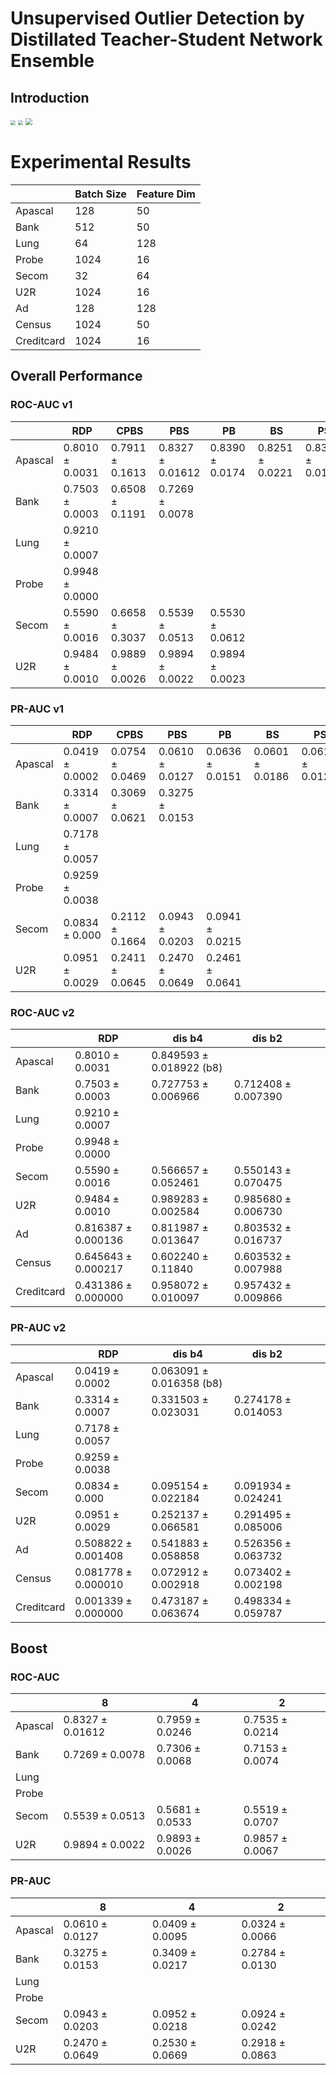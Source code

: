 #  Unsupervised Outlier Detection by Distillated Teacher-Student Network Ensemble

## Introduction

<img src="https://i.loli.net/2020/07/20/3G7DNKjwfQkiIz4.png" style="zoom: 50%;" />

<img src="https://i.loli.net/2020/07/20/8Ie2Q3mpdPHtrYF.png" style="zoom:50%;" />

<img src="https://i.loli.net/2020/07/20/OEcQSvZmfBz1ACt.png" style="zoom: 67%;" />

# Experimental Results

|            | Batch Size | Feature Dim |
| ---------- | ---------- | ----------- |
| Apascal    | 128        | 50          |
| Bank       | 512        | 50          |
| Lung       | 64         | 128         |
| Probe      | 1024       | 16          |
| Secom      | 32         | 64          |
| U2R        | 1024       | 16          |
| Ad         | 128        | 128         |
| Census     | 1024       | 50          |
| Creditcard | 1024       | 16          |

## Overall Performance

### ROC-AUC v1

|         | RDP                 | CPBS               | PBS                  | PB                 | BS                 | PS                 | P                  | B                  |
| ------- | ------------------- | ------------------ | -------------------- | ------------------ | ------------------ | ------------------ | ------------------ | ------------------ |
| Apascal | $0.8010 \pm 0.0031$ | $0.7911\pm0.1613$  | $0.8327 \pm 0.01612$ | $0.8390\pm 0.0174$ | $0.8251\pm 0.0221$ | $0.8327\pm 0.0161$ | $0.7217\pm 0.0144$ | $0.8303\pm 0.0226$ |
| Bank    | $0.7503\pm 0.0003$  | $0.6508\pm 0.1191$ | $0.7269\pm 0.0078$   |                    |                    |                    |                    |                    |
| Lung    | $0.9210\pm0.0007$   |                    |                      |                    |                    |                    |                    |                    |
| Probe   | $0.9948\pm0.0000$   |                    |                      |                    |                    |                    |                    |                    |
| Secom   | $0.5590\pm 0.0016$  | $0.6658\pm 0.3037$ | $0.5539\pm 0.0513$   | $0.5530\pm0.0612$  |                    |                    |                    |                    |
| U2R     | $0.9484\pm 0.0010$  | $0.9889\pm0.0026$  | $0.9894\pm 0.0022$   | $0.9894\pm0.0023$  |                    |                    |                    |                    |

### PR-AUC v1

|         | RDP                | CPBS               | PBS                 | PB                 | BS                 | PS                | P                  | B                  |
| ------- | ------------------ | ------------------ | ------------------- | ------------------ | ------------------ | ----------------- | ------------------ | ------------------ |
| Apascal | $0.0419\pm 0.0002$ | $0.0754\pm0.0469$  | $0.0610 \pm 0.0127$ | $0.0636\pm 0.0151$ | $0.0601\pm 0.0186$ | $0.0610\pm0.0127$ | $0.0274\pm 0.0042$ | $0.0600\pm 0.0182$ |
| Bank    | $0.3314\pm 0.0007$ | $0.3069\pm 0.0621$ | $0.3275\pm0.0153$   |                    |                    |                   |                    |                    |
| Lung    | $0.7178\pm 0.0057$ |                    |                     |                    |                    |                   |                    |                    |
| Probe   | $0.9259\pm 0.0038$ |                    |                     |                    |                    |                   |                    |                    |
| Secom   | $0.0834\pm 0.000$  | $0.2112\pm 0.1664$ | $0.0943\pm 0.0203$  | $0.0941\pm0.0215$  |                    |                   |                    |                    |
| U2R     | $0.0951\pm0.0029$  | $0.2411\pm 0.0645$ | $0.2470\pm 0.0649$  | $0.2461\pm0.0641$  |                    |                   |                    |                    |

### ROC-AUC v2

|            | RDP                   | dis b4                     | dis b2                 |      |      |
| ---------- | --------------------- | -------------------------- | ---------------------- | ---- | ---- |
| Apascal    | $0.8010 \pm 0.0031$   | $0.849593\pm0.018922$ (b8) |                        |      |      |
| Bank       | $0.7503\pm 0.0003$    | $0.727753\pm0.006966$      | $0.712408\pm 0.007390$ |      |      |
| Lung       | $0.9210\pm0.0007$     |                            |                        |      |      |
| Probe      | $0.9948\pm0.0000$     |                            |                        |      |      |
| Secom      | $0.5590\pm 0.0016$    | $0.566657\pm0.052461$      | $0.550143\pm0.070475$  |      |      |
| U2R        | $0.9484\pm 0.0010$    | $0.989283\pm 0.002584$     | $0.985680\pm 0.006730$ |      |      |
| Ad         | $0.816387\pm0.000136$ | $0.811987\pm0.013647$      | $0.803532\pm0.016737$  |      |      |
| Census     | $0.645643\pm0.000217$ | $0.602240\pm0.11840$       | $0.603532\pm0.007988$  |      |      |
| Creditcard | $0.431386\pm0.000000$ | $0.958072\pm0.010097$      | $0.957432\pm0.009866$  |      |      |

### PR-AUC v2

|            | RDP                   | dis b4                      | dis b2                 |      |      |
| ---------- | --------------------- | --------------------------- | ---------------------- | ---- | ---- |
| Apascal    | $0.0419\pm 0.0002$    | $0.063091\pm 0.016358$ (b8) |                        |      |      |
| Bank       | $0.3314\pm 0.0007$    | $0.331503\pm0.023031$       | $0.274178\pm 0.014053$ |      |      |
| Lung       | $0.7178\pm 0.0057$    |                             |                        |      |      |
| Probe      | $0.9259\pm 0.0038$    |                             |                        |      |      |
| Secom      | $0.0834\pm 0.000$     | $0.095154\pm0.022184$       | $0.091934\pm0.024241$  |      |      |
| U2R        | $0.0951\pm0.0029$     | $0.252137\pm0.066581$       | $0.291495\pm 0.085006$ |      |      |
| Ad         | $0.508822\pm0.001408$ | $0.541883\pm0.058858$       | $0.526356\pm0.063732$  |      |      |
| Census     | $0.081778\pm0.000010$ | $0.072912\pm 0.002918$      | $0.073402\pm 0.002198$ |      |      |
| Creditcard | $0.001339\pm0.000000$ | $0.473187\pm0.063674$       | $0.498334\pm0.059787$  |      |      |

## Boost

### ROC-AUC

|         | 8                    | 4                  | 2                 |
| ------- | -------------------- | ------------------ | ----------------- |
| Apascal | $0.8327 \pm 0.01612$ | $0.7959\pm 0.0246$ | $0.7535\pm0.0214$ |
| Bank    | $0.7269\pm 0.0078$   | $0.7306\pm0.0068$  | $0.7153\pm0.0074$ |
| Lung    |                      |                    |                   |
| Probe   |                      |                    |                   |
| Secom   | $0.5539\pm 0.0513$   | $0.5681\pm 0.0533$ | $0.5519\pm0.0707$ |
| U2R     | $0.9894\pm 0.0022$   | $0.9893\pm0.0026$  | $0.9857\pm0.0067$ |

### PR-AUC

|         | 8                   | 4                  | 2                  |
| ------- | ------------------- | ------------------ | ------------------ |
| Apascal | $0.0610 \pm 0.0127$ | $0.0409\pm0.0095$  | $0.0324\pm0.0066$  |
| Bank    | $0.3275\pm0.0153$   | $0.3409\pm 0.0217$ | $0.2784\pm 0.0130$ |
| Lung    |                     |                    |                    |
| Probe   |                     |                    |                    |
| Secom   | $0.0943\pm 0.0203$  | $0.0952\pm0.0218$  | $0.0924\pm 0.0242$ |
| U2R     | $0.2470\pm 0.0649$  | $0.2530\pm0.0669$  | $0.2918\pm 0.0863$ |

